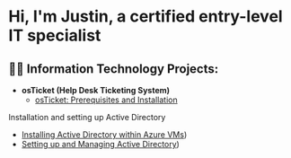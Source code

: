 <h1>Hi, I'm Justin, a certified entry-level IT specialist

<h2>👨‍💻 Information Technology Projects:</h2>

- <b>osTicket (Help Desk Ticketing System)</b>
  - [osTicket: Prerequisites and Installation](https://github.com/justingranger22/osticket-prereqs)
 
 Installation and setting up Active Directory
 - [Installing Active Directory within Azure VMs](https://github.com/justingranger22/Active-Directory))
 - [Setting up and Managing Active Directory](https://github.com/justingranger22/Setting-up-Active-Directory))

